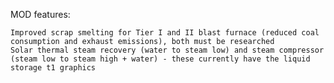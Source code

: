 MOD features:

    Improved scrap smelting for Tier I and II blast furnace (reduced coal consumption and exhaust emissions), both must be researched
    Solar thermal steam recovery (water to steam low) and steam compressor (steam low to steam high + water) - these currently have the liquid storage t1 graphics

